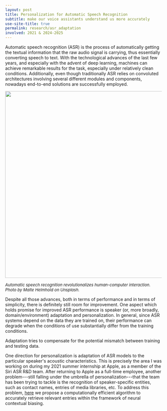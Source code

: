 ```yaml
---
layout: post
title: Personalization for Automatic Speech Recognition
subtitle: make our voice assistants understand us more accurately
use-site-title: true
permalink: research/asr_adaptation
involved: 2021 & 2024-2025
---
```


Automatic speech recognition (ASR) is the process of automatically getting the textual information that the raw audio signal is carrying, thus essentially converting speech to text. With the technological advances of the last few years, and especially with the advent of deep learning, machines can achieve remarkable results for the task, especially under relatively clean conditions. Additionally, even though traditionally ASR relies on convoluted architectures involving several different modules and components,
nowadays end-to-end solutions are successfully employed.

<p align="center">
  <img src="/img/malte_helmhold_unsplash.jpg" width="600">  
</p>
<em><font size="-1">
Automatic speech recognition revolutionalizes human-computer interaction.  <br>
Photo by Malte Helmhold on Unsplash.
</font></em>

Despite all those advances, both in terms of performance and in terms of simplicity, there is definitely still room for improvement. 
One aspect which holds promise for improved ASR performance is speaker (or, more broadly, domain/environment) adaptation and personalization. 
In general, since ASR systems depend on the data they are trained on, their performance can degrade when the conditions of use substantially differ from the training conditions. 
<!-- By the term adaptation we refer to the process of adjusting an already trained model to fit new, probably unseen, evaluation conditions.--> 
Adaptation tries to compensate for the potential mismatch between training and testing data. 

<!-- Even though there has been a considerable amount of research on the topic of speaker (or accent/domain) adaptation for traditional ASR systems yielding significant performance improvements, this is still a relatively under-explored topic in the context of end-to-end ASR.-->
One direction for personalization is adaptation of ASR models to the particular speaker's acoustic characteristics. 
This is precisely the area I was working on during my 2021 summer internship at Apple, as a member of the Siri ASR R&D team. <!--mentored by Dr. Ruchir Travadi and supervised by Dr. Arnab Ghoshal.--> 
After returning to Apple as a full-time employee, another problem---still falling under the umbrella of personalization---that the team has been trying to tackle is the recognition of speaker-specific entities, such as contact names, entries of media libraries, etc. 
To address this problem, [here](https://arxiv.org/pdf/2411.00664) we propose a computationally efficient algorithm to accurately retrieve relevant entries within the framework of neural contextual biasing. 

<!--Siri is the intelligent voice assistant that offers an easier and more naturalistic way to get things done on Apple devices. 
Being able to successfully adapt the ASR mechanism behind Siri would have a tremendous impact on the user experience, 
since Apple users expect their smart assistant to recognize their speech fast and accurately within their specific environment and using their own voice and accent.-->

<!-- last updated: 2025-04-18-->
